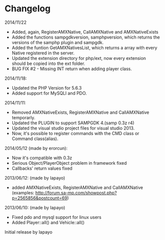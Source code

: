 Changelog
=========
2014/11/22
- Added, again, RegisterAMXNative, CallAMXNative and AMXNativeExists
- Added the functions sampgdkversion, samphpversion, which returns the versions of the samphp plugin and sampgdk.
- Added the funtion GetAMXNativesList, which returns a array with every Native registered in the server.
- Updated the extension directory for php/ext, now every extension should be copied into the ext folder.
- BUG FIX #2 - Missing INT return when adding player class.

2014/11/18:
- Updated the PHP Version for 5.6.3
- Added support for MySQLI and PDO.

2014/11/11:
- Removed AMXNativeExists, RegisterAMXNative and CallAMXNative temporarly.
- Updated the PLUGIN to support SAMPGDK 4.(samp 0.3z r4)
- Updated the visual studio project files for visual studio 2013.
- Now, it's possible to register commands with the CMD class or Command class(alias).

2014/05/12 (made by erorcun):
- Now it's compatible with 0.3z
- Serious Object/PlayerObject problem in framework fixed
- Callbacks' return values fixed

2013/06/12: (made by lapayo)
- added AMXNativeExists, RegisterAMXNative and CallAMXNative (examples: http://forum.sa-mp.com/showpost.php?p=2565856&postcount=69)

2013/06/10: (made by lapayo)
- Fixed pdo and mysql support for linux users
- Added Player::all() and Vehicle::all()

Initial release by lapayo